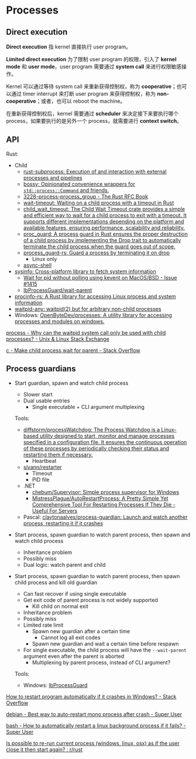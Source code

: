 # Processes
## Direct execution
**Direct execution** 指 kernel 直接执行 user program。

**Limited direct execution** 为了限制 user program 的权限，引入了 **kernel mode** 和 **user mode**，user program 需要通过 **system call** 来进行权限敏感操作。

Kernel 可以通过等待 system call 来重新获得控制权，称为 **cooperative**；也可以通过 timer interrupt 来打断 user program 来获得控制权，称为 **non-cooperative**；或者，也可以 reboot the machine。

在重新获得控制权后，kernel 需要通过 **scheduler** 来决定接下来要执行哪个 process，如果要执行的是另外一个 process，就需要进行 **context switch**。

## API
Rust:
- Child
  - [rust-subprocess: Execution of and interaction with external processes and pipelines](https://github.com/hniksic/rust-subprocess)
  - [bossy: Opinionated convenience wrappers for `std::process::Command` and friends.](https://github.com/BrainiumLLC/bossy)
  - [3228-process-process\_group - The Rust RFC Book](https://rust-lang.github.io/rfcs/3228-process-process_group.html)
  - [wait-timeout: Waiting on a child process with a timeout in Rust](https://github.com/alexcrichton/wait-timeout)
  - [child\_wait\_timeout: The Child Wait Timeout crate provides a simple and efficient way to wait for a child process to exit with a timeout. It supports different implementations depending on the platform and available features, ensuring performance, scalability and reliability.](https://github.com/fplu/child_wait_timeout)
  - [proc\_guard: A process guard in Rust ensures the proper destruction of a child process by implementing the Drop trait to automatically terminate the child process when the guard goes out of scope.](https://github.com/fplu/proc_guard)
  - [process\_guard-rs: Guard a process by terminating it on drop](https://github.com/49nord/process_guard-rs)
    - Linux only
  - [async-shell](https://github.com/bk-rs/async-shell)
- [sysinfo: Cross-platform library to fetch system information](https://github.com/GuillaumeGomez/sysinfo)
  - [Wait for pid without polling using kevent on MacOS/BSD - Issue #1415](https://github.com/GuillaumeGomez/sysinfo/issues/1415)
  - [IbProcessGuard/wait-parent](https://github.com/Chaoses-Ib/IbProcessGuard)
- [procinfo-rs: A Rust library for accessing Linux process and system information](https://github.com/danburkert/procinfo-rs)
- [waitpid-any: waitpid(2) but for arbitrary non-child processes](https://github.com/oxalica/waitpid-any)
- Windows: [OpenByteDev/processes: A utility library for accessing processes and modules on windows.](https://github.com/OpenByteDev/processes)

[process - Why can the waitpid system call only be used with child processes? - Unix & Linux Stack Exchange](https://unix.stackexchange.com/questions/214908/why-can-the-waitpid-system-call-only-be-used-with-child-processes)

[c - Make child process wait for parent - Stack Overflow](https://stackoverflow.com/questions/16269975/make-child-process-wait-for-parent)

## Process guardians
- Start guardian, spawn and watch child process
  - Slower start
  - Dual usable entries
    - Single executable + CLI argument multiplexing

  Tools:
  - [diffstorm/processWatchdog: The Process Watchdog is a Linux-based utility designed to start, monitor and manage processes specified in a configuration file. It ensures the continuous operation of these processes by periodically checking their status and restarting them if necessary.](https://github.com/diffstorm/processWatchdog/)
    - Heartbeat
  - [sivann/restarter](https://bitbucket.org/sivann/restarter)
    - Timeout
    - PID file
  - .NET
    - [chebum/Supervisor: Simple process supervisor for Windows](https://github.com/chebum/Supervisor)
    - [MistressPlague/AutoRestartProcess: A Pretty Simple Yet Comprehensive Tool For Restarting Processes If They Die - Useful For Servers](https://github.com/MistressPlague/AutoRestartProcess)
  - Pascal: [claytonaalves/process-guardian: Launch and watch another process, restarting it if it crashes](https://github.com/claytonaalves/process-guardian)

- Start process, spawn guardian to watch parent process, then spawn and watch child process
  - Inheritance problem
  - Possibly miss
  - Dual logic: watch parent and child

- Start process, spawn guardian to watch parent process, then spawn child process and kill old guardian
  - Can fast recover if using single executable
  - Get exit code of parent process is not widely supported
    - Kill child on normal exit
  - Inheritance problem
  - Possibly miss
  - Limited rate limit
    - Spawn new guardian after a certain time
      - Cannot log all exit codes
    - Spawn new guardian and wait a certain time before respawn
  - For single executable, the child process will have the `--wait-parent` argument even after the parent is aborted
    - Multiplexing by parent process, instead of CLI argument?

  Tools:
  - Windows: [IbProcessGuard](https://github.com/Chaoses-Ib/IbProcessGuard)

[How to restart program automatically if it crashes in Windows? - Stack Overflow](https://stackoverflow.com/questions/9344235/how-to-restart-program-automatically-if-it-crashes-in-windows)

[debian - Best way to auto-restart mono process after crash - Super User](https://superuser.com/questions/1218575/best-way-to-auto-restart-mono-process-after-crash)

[bash - How to automatically restart a linux background process if it fails? - Super User](https://superuser.com/questions/507576/how-to-automatically-restart-a-linux-background-process-if-it-fails)

[Is possible to re-run current process (windows, linux, osx) as if the user close it then start again? : r/rust](https://www.reddit.com/r/rust/comments/et01h2/is_possible_to_rerun_current_process_windows/)
